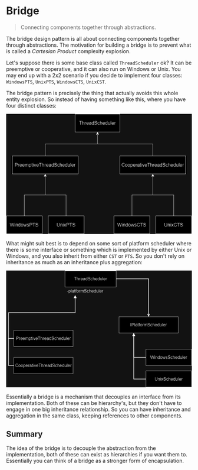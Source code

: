 # Bridge

> Connecting components together through abstractions.

The bridge design pattern is all about connecting components together through abstractions. The motivation for building a bridge is to prevent what is called a *Cartesian Product* complexity explosion.

Let's suppose there is some base class called `ThreadScheduler` ok? It can be preemptive or cooperative, and it can also run on Windows or Unix. You may end up with a 2x2 scenario if you decide to implement four classes: `WindowsPTS`, `UnixPTS`, `WindowsCTS`, `UnixCST`.

The bridge pattern is precisely the thing that actually avoids this whole entity explosion. So instead of having something like this, where you have four distinct classes:

![Before apply bridge pattern](./assets/before_bridge.png)

What might suit best is to depend on some sort of platform scheduler where there is some interface or something which is implemented by either Unix or Windows, and you also inherit from either `CST` or `PTS`. So you don't rely on inheritance as much as an inheritance plus aggregation:

![After apply bridge pattern](./assets/after_bridge.png)

Essentially a bridge is a mechanism that decouples an interface from its implementation. Both of these can be hierarchy's, but they don't have to engage in one big inheritance relationship. So you can have inheritance and aggregation in the same class, keeping references to other components.

## Summary

The idea of the bridge is to decouple the abstraction from the implementation, both of these can exist as hierarchies if you want them to. Essentially you can think of a bridge as a stronger form of encapsulation.
